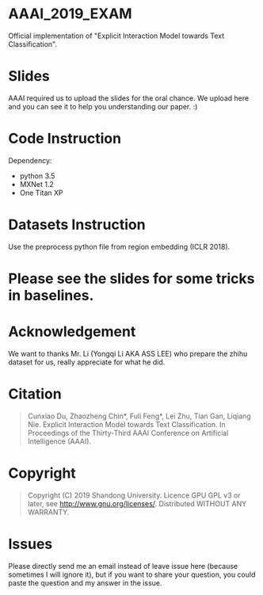# AAAI_2019_EXAM
Official implementation of "Explicit Interaction Model towards Text Classification".

# Slides

AAAI required us to upload the slides for the oral chance. We upload here and you can see it to help you understanding our paper. :)

# Code Instruction

Dependency:
- python 3.5
- MXNet  1.2
- One Titan XP

# Datasets Instruction
Use the preprocess python file from region embedding (ICLR 2018).

# Please see the slides for some tricks in baselines.
# Acknowledgement

We want to thanks Mr. Li (Yongqi Li AKA ASS LEE) who prepare the zhihu dataset for us, really appreciate for what he did.

# Citation

> Cunxiao Du, Zhaozheng Chin*, Fuli Feng*, Lei Zhu, Tian Gan, Liqiang Nie. Explicit Interaction Model towards Text Classification. In Proceedings of the Thirty-Third AAAI Conference on Artificial Intelligence (AAAI).

# Copyright
> Copyright (C) 2019 Shandong University.
> Licence GPU GPL v3 or later, see <http://www.gnu.org/licenses/>. Distributed WITHOUT ANY WARRANTY.

# Issues

Please directly send me an email instead of leave issue here (because sometimes I will ignore it), but if you want to share your question, you could paste the question and my answer in the issue.
